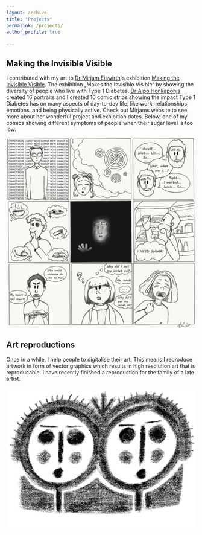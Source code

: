 ```yaml
---
layout: archive
title: "Projects"
permalink: /projects/
author_profile: true

---
```


## Making the Invisible Visible

I contributed with my art to [Dr Mirjam Eiswirth]( https://mirjameiswirth.wordpress.com)'s exhibition [Making the Invisible Visible]( https://mirjameiswirth.wordpress.com/making-the-invisible-visible/). The exhibition „Makes the Invisible Visible“ by showing the diversity of people who live with Type 1 Diabetes. [Dr Alpo Honkapohja]( https://www.ed.ac.uk/profile/alpo-honkapohja) created 16 portraits and I created 10 comic strips showing the impact Type 1 Diabetes has on many aspects of day-to-day life, like work, relationships, emotions, and being physically active. Check out Mirjams website to see more about her wonderful project and exhibition dates. Below, one of my comics showing different symptoms of people when their sugar level is too low.

<center><img src="/images/Hypo.png" alt="comic" class="centerImage" width="600"/></center>

## Art reproductions

Once in a while, I help people to digitalise their art. This means I reproduce artwork in form of vector graphics which results in high resolution art that is reproducable. I have recently finished a reproduction for the family of a late artist.

<center><img src="/images/2faces.png" alt="reproduction" class="centerImage" width="600"/></center>

